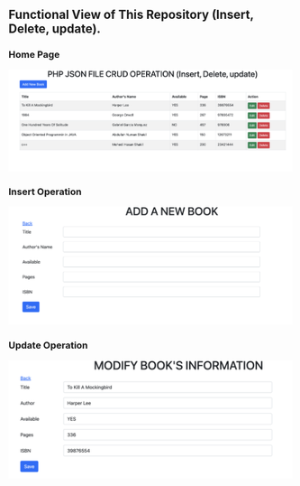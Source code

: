 
## Functional View of This Repository (Insert, Delete, update).

### Home Page
![image](https://github.com/Shakil-RU/PHP_JSON_FILE_CRUD_OPERATION/blob/main/Asset/home.png)

### Insert Operation
![image](https://github.com/Shakil-RU/PHP_JSON_FILE_CRUD_OPERATION/blob/main/Asset/insert.png)

### Update Operation
![image](https://github.com/Shakil-RU/PHP_JSON_FILE_CRUD_OPERATION/blob/main/Asset/edit.png)
